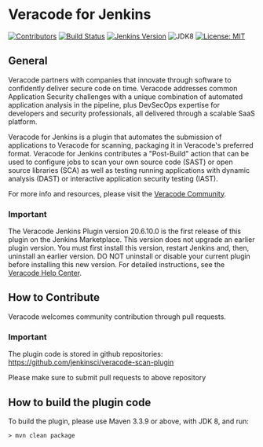 # Veracode for Jenkins
[![Contributors](https://img.shields.io/github/contributors/jenkinsci/veracode-scan-plugin.svg)](https://github.com/jenkinsci/veracode-scan-plugin/graphs/contributors)
[![Build Status](https://ci.jenkins.io/job/Plugins/job/veracode-scan-plugin/job/master/badge/icon)](https://ci.jenkins.io/job/Plugins/job/veracode-scan-plugin/job/master/)
[![Jenkins Version](https://img.shields.io/badge/Jenkins-2.60-green.svg?label=min.%20Jenkins)](https://jenkins.io/download/)
![JDK8](https://img.shields.io/badge/jdk-8-yellow.svg?label=min.%20JDK)
[![License: MIT](https://img.shields.io/badge/license-MIT-yellow.svg)](https://opensource.org/licenses/MIT)

## General
Veracode partners with companies that innovate through software to confidently deliver secure code on time. Veracode addresses common Application Security challenges with a unique combination of automated application analysis in the pipeline, plus DevSecOps expertise for developers and security professionals, all delivered through a scalable SaaS platform.

Veracode for Jenkins is a plugin that automates the submission of applications to Veracode for scanning, packaging it in Veracode's preferred format. Veracode for Jenkins contributes a "Post-Build" action that can be used to configure jobs to scan your own source code (SAST) or open source libraries (SCA) as well as testing running applications with dynamic analysis (DAST) or interactive application security testing (IAST).  

For more info and resources, please visit the [Veracode Community](https://community.veracode.com/s/knowledgeitem/jenkins-20Y2T000000KypdUAC). 

### Important

The Veracode Jenkins Plugin version 20.6.10.0 is the first release of this plugin on the Jenkins Marketplace. This version does not upgrade an earlier plugin version. You must first install this version, restart Jenkins and, then, uninstall an earlier version. DO NOT uninstall or disable your current plugin before installing this new version. For detailed instructions, see the [Veracode Help Center](https://help.veracode.com/go/t_install_jenkins).

## How to Contribute
Veracode welcomes community contribution through pull requests.

### Important
The plugin code is stored in github repositories:
https://github.com/jenkinsci/veracode-scan-plugin

Please make sure to submit pull requests to above repository

## How to build the plugin code
To build the plugin, please use Maven 3.3.9 or above, with JDK 8, and run:
```console
> mvn clean package
```
